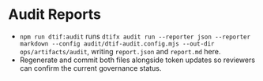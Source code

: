 # Audit Reports

- `npm run dtif:audit` runs `dtifx audit run --reporter json --reporter markdown --config audit/dtif-audit.config.mjs --out-dir ops/artifacts/audit`, writing `report.json` and `report.md` here.
- Regenerate and commit both files alongside token updates so reviewers can confirm the current governance status.
